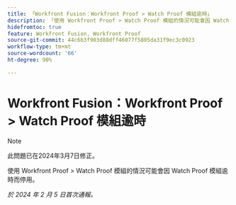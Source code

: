 ```yaml
---
title: 「Workfront Fusion：Workfront Proof > Watch Proof 模組逾時」
description: 「使用 Workfront Proof > Watch Proof 模組的情況可能會因 Watch Proof 模組逾時而停用。」
hidefromtoc: true
feature: Workfront Fusion, Workfront Proof
source-git-commit: 44c6b3f903d88dff46077f5805da31f9ec3c0923
workflow-type: tm+mt
source-wordcount: '66'
ht-degree: 90%

---
```



# Workfront Fusion：Workfront Proof > Watch Proof 模組逾時

>[!NOTE]
>
>此問題已在2024年3月7日修正。

使用 Workfront Proof > Watch Proof 模組的情況可能會因 Watch Proof 模組逾時而停用。

_於 2024 年 2 月 5 日首次通報。_
